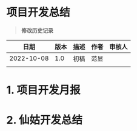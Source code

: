 # 项目开发总结

> **修改历史记录**

| 日期       | 版本 | 描述 | 作者 | 审核人 |
| ---------- | ---- | ---- | ---- | ------ |
| 2022-10-08 | 1.0  | 初稿 | 范显 |        |
|            |      |      |      |        |



# 1. 项目开发月报





# 2. 仙姑开发总结
